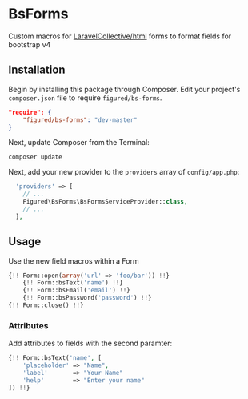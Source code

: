 # BsForms
Custom macros for [LaravelCollective/html](https://github.com/LaravelCollective/html) forms to format fields for bootstrap v4

## Installation

Begin by installing this package through Composer. Edit your project's `composer.json` file to require `figured/bs-forms`.

```json
"require": {
    "figured/bs-forms": "dev-master"
}
```

Next, update Composer from the Terminal:

    composer update

Next, add your new provider to the `providers` array of `config/app.php`:

```php
  'providers' => [
    // ...
    Figured\BsForms\BsFormsServiceProvider::class,
    // ...
  ],
```

## Usage

Use the new field macros within a Form

```php
{!! Form::open(array('url' => 'foo/bar')) !!}
	{!! Form::bsText('name') !!}
	{!! Form::bsEmail('email') !!}
	{!! Form::bsPassword('password') !!}
{!! Form::close() !!}
```

### Attributes

Add attributes to fields with the second paramter:

```php
{!! Form::bsText('name', [
    'placeholder' => "Name",
    'label'       => "Your Name"
    'help'        => "Enter your name"
]) !!}
```
